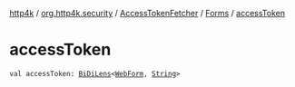 [http4k](../../../index.md) / [org.http4k.security](../../index.md) / [AccessTokenFetcher](../index.md) / [Forms](index.md) / [accessToken](./access-token.md)

# accessToken

`val accessToken: `[`BiDiLens`](../../../org.http4k.lens/-bi-di-lens/index.md)`<`[`WebForm`](../../../org.http4k.lens/-web-form/index.md)`, `[`String`](https://kotlinlang.org/api/latest/jvm/stdlib/kotlin/-string/index.html)`>`